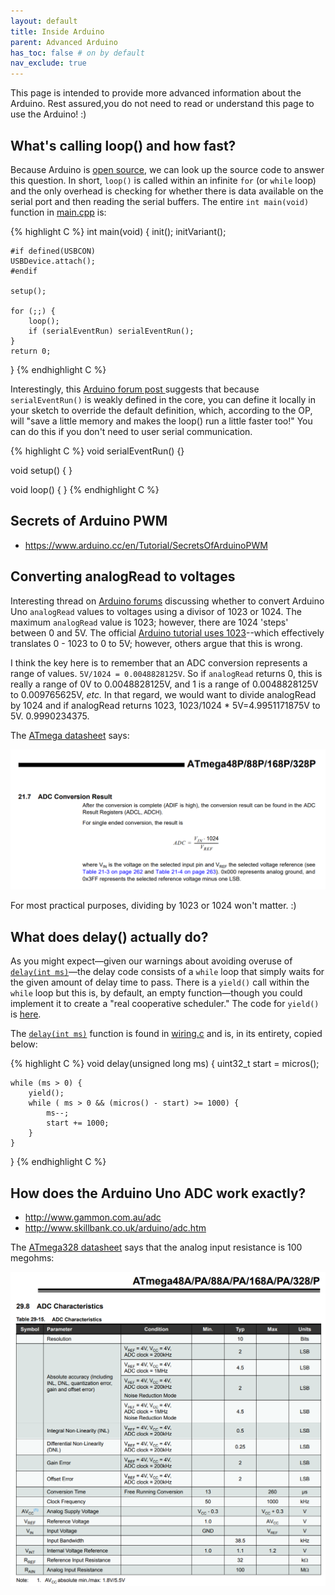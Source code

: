 ```yaml
---
layout: default
title: Inside Arduino
parent: Advanced Arduino
has_toc: false # on by default
nav_exclude: true
---
```


This page is intended to provide more advanced information about the Arduino. Rest assured,you do not need to read or understand this page to use the Arduino! :)

## What's calling loop() and how fast?

Because Arduino is [open source](https://github.com/arduino), we can look up the source code to answer this question. In short, `loop()` is called within an infinite `for` (or `while` loop) and the only overhead is checking for whether there is data available on the serial port and then reading the serial buffers. The entire `int main(void)` function in [main.cpp](https://github.com/arduino/ArduinoCore-avr/blob/2f67c916f6ab6193c404eebe22efe901e0f9542d/cores/arduino/main.cpp) is:

{% highlight C %}
int main(void)
{
    init();
    initVariant();

    #if defined(USBCON)
    USBDevice.attach();
    #endif

    setup();

    for (;;) {
        loop();
        if (serialEventRun) serialEventRun();
    }
    return 0;
}
{% endhighlight C %}

Interestingly, this [Arduino forum post ](https://forum.arduino.cc/index.php?topic=615714.0)suggests that because `serialEventRun()` is weakly defined in the core, you can define it locally in your sketch to override the default definition, which, according to the OP, will "save a little memory and makes the loop() run a little faster too!" You can do this if you don't need to user serial communication.

{% highlight C %}
void serialEventRun() {}

void setup() {
}

void loop() {
}
{% endhighlight C %}

## Secrets of Arduino PWM

- https://www.arduino.cc/en/Tutorial/SecretsOfArduinoPWM

## Converting analogRead to voltages

Interesting thread on [Arduino forums](https://forum.arduino.cc/index.php?topic=303189.msg2109121) discussing whether to convert Arduino Uno `analogRead` values to voltages using a divisor of 1023 or 1024. The maximum `analogRead` value is 1023; however, there are 1024 'steps' between 0 and 5V. The official [Arduino tutorial uses 1023](https://www.arduino.cc/en/Tutorial/ReadAnalogVoltage)--which effectively translates 0 - 1023 to 0 to 5V; however, others argue that this is wrong.

I think the key here is to remember that an ADC conversion represents a range of values. `5V/1024 = 0.0048828125V`. So if `analogRead` returns 0, this is really a range of 0V to 0.0048828125V, and 1 is a range of 0.0048828125V to 0.009765625V, *etc.* In that regard, we would want to divide analogRead by 1024 and if analogRead returns 1023, 1023/1024 * 5V=4.9951171875V to 5V. 0.9990234375.

The [ATmega datasheet](https://www.sparkfun.com/datasheets/Components/SMD/ATMega328.pdf) says:

![](assets/images/ATMegaDatasheet_ADCConversionResult.png)

For most practical purposes, dividing by 1023 or 1024 won't matter. :)

## What does delay() actually do?

As you might expect—given our warnings about avoiding overuse of [`delay(int ms)`](https://www.arduino.cc/reference/en/language/functions/time/delay/)—the delay code consists of a `while` loop that simply waits for the given amount of delay time to pass. There is a `yield()` call within the `while` loop but this is, by default, an empty function—though you could implement it to create a "real cooperative scheduler." The code for `yield()` is [here](https://github.com/arduino/ArduinoCore-avr/blob/2f67c916f6ab6193c404eebe22efe901e0f9542d/cores/arduino/hooks.c).

The [`delay(int ms)`](https://www.arduino.cc/reference/en/language/functions/time/delay/) function is found in [wiring.c](https://github.com/arduino/ArduinoCore-avr/blob/2f67c916f6ab6193c404eebe22efe901e0f9542d/cores/arduino/wiring.c) and is, in its entirety, copied below:

{% highlight C %}
void delay(unsigned long ms)
{
	uint32_t start = micros();

	while (ms > 0) {
		yield();
		while ( ms > 0 && (micros() - start) >= 1000) {
			ms--;
			start += 1000;
		}
	}
}
{% endhighlight C %}

## How does the Arduino Uno ADC work exactly?

- http://www.gammon.com.au/adc
- http://www.skillbank.co.uk/arduino/adc.htm

The [ATmega328 datasheet](http://ww1.microchip.com/downloads/en/DeviceDoc/ATmega48A-PA-88A-PA-168A-PA-328-P-DS-DS40002061A.pdf) says that the analog input resistance is 100 megohms:

![Screenshot of Table 29-16 in ATmega328 datasheet describing the ADC](assets/images/ATmega328_Datasheet_Screenshot_ADCCharacteristics.png)